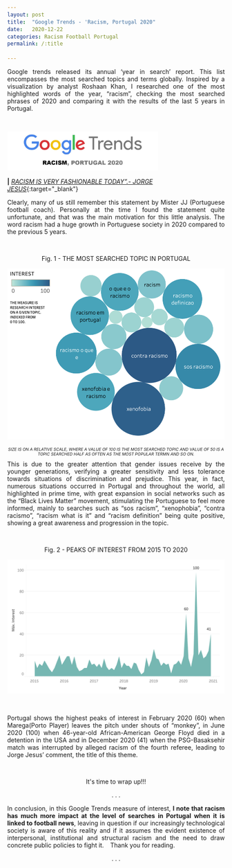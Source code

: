 ```yaml
---
layout: post
title:  "Google Trends - 'Racism, Portugal 2020"
date:   2020-12-22
categories: Racism Football Portugal
permalink: /:title

---
```

<div style="text-align: justify"> 
Google trends released its annual ‘year in search’ report. This list encompasses the most searched topics and terms globally. Inspired by a visualization by analyst Roshaan Khan, I researched one of the most highlighted words of the year, “racism”, checking the most searched phrases of 2020 and comparing it with the results of the last 5 years in Portugal.
</div>

&ensp;

<p align="left">
  <img src="/assets/posts/GoogleTrends/Titulo.png" width="350"/>
</p>

**|** *[RACISM IS VERY FASHIONABLE TODAY”.- JORGE JESUS](https://observador.pt/2020/12/09/jorge-jesus-hoje-esta-muito-na-moda-isso-do-racismo/)*{:target="_blank"}


<div style="text-align: justify">
Clearly, many of us still remember this statement by Mister JJ (Portuguese football coach). Personally at the time I found the statement quite unfortunate, and that was the main motivation for this little analysis.
The word racism had a huge growth in Portuguese society in 2020 compared to the previous 5 years.
</div>

&ensp;

<p align="center">
Fig. 1 - THE MOST SEARCHED TOPIC IN PORTUGAL
</p>
<p align="center" >
  <img src="/assets/posts/GoogleTrends/bubble.png" width="550"/>
</p>

<p align="center" style="font-size:7pt; font-style:italic">
SIZE IS ON A RELATIVE SCALE, WHERE A VALUE OF 100 IS THE MOST SEARCHED TOPIC AND VALUE OF 50 IS A TOPIC SEARCHED HALF AS OFTEN AS THE MOST POPULAR TERMN AND SO ON.
</p>

<div style="text-align: justify">
This is due to the greater attention that gender issues receive by the younger generations, verifying a greater sensitivity and less tolerance towards situations of discrimination and prejudice. This year, in fact, numerous situations occurred in Portugal and throughout the world, all highlighted in prime time, with great expansion in social networks such as the “Black Lives Matter” movement, stimulating the Portuguese to feel more informed, mainly to searches such as “sos racism”, “xenophobia”, “contra racismo”, “racism what is it” and “racism definition” being quite positive, showing a great awareness and progression in the topic.
</div>

&ensp;

<p align="center">
Fig. 2 - PEAKS OF INTEREST FROM 2015 TO 2020
</p>
<p align="center" >
  <img src="/assets/posts/GoogleTrends/chart.png" width="650"/>
</p>

&ensp;

<div style="text-align: justify">
Portugal shows the highest peaks of interest in February 2020 (60) when Marega(Porto Player) leaves the pitch under shouts of “monkey”, in June 2020 (100) when 46-year-old African-American George Floyd died in a detention in the USA and in December 2020 (41) when the PSG-Basaksehir match was interrupted by alleged racism of the fourth referee, leading to Jorge Jesus’ comment, the title of this theme.
</div>

&ensp;

<p align="center">
It's time to wrap up!!!
</p>

<p align="center" >
. . .
</p>

<div style="text-align: justify">
In conclusion, in this Google Trends measure of interest, <b>I note that racism has much more impact at the level of searches in Portugal when it is linked to football news</b>, leaving in question if our increasingly technological society is aware of this reality and if it assumes the evident existence of interpersonal, institutional and structural racism and the need to draw concrete public policies to fight it.
&ensp;
Thank you for reading.
</div>

<p align="center" >
. . .
</p>